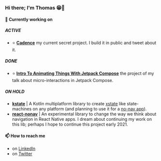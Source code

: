 ### Hi there; I'm Thomas 😁👋

#### 🔭 Currently working on

##### ACTIVE

- ⭐ **[Cadence](https://github.com/tpucci/cadence)** my current secret project. I build it in public and tweet about it.

##### DONE

- ⭐ **[Intro To Animating Things With Jetpack Compose](https://github.com/tpucci/intro-to-animating-things-jetpack-compose)** the project of my talk about micro-interactions in Jetpack Compose.

##### ON HOLD

- **[kstate](https://github.com/tpucci/kstate)** | A Kotlin multiplatform library to create [xstate](https://xstate.js.org/docs/) like state-machines on any platform (and planning to use it for a [no-nav app](https://app.livestorm.co/thiga-1/lpcx-online-comment-ameliorer-son-nps-grace-au-no-nav-retour-dexperience-avec-bam)).
- **[react-nonav](https://github.com/tpucci/react-nonav)** | An experimental library to change the way we think about navigation in React Native apps. I dream about continuing my work on this lib; perhaps I hope to continue this project early 2021.


#### 📫 How to reach me

- on [LinkedIn](https://www.linkedin.com/in/thomaspucci)
- on [Twitter](https://twitter.com/Thomas_Pucci)
